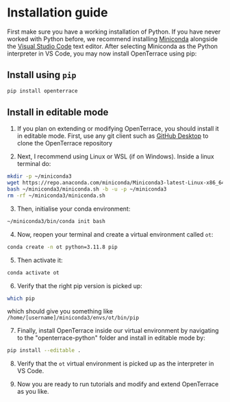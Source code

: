 # Installation guide
First make sure you have a working installation of Python. If you have never worked with Python before, we recommend installing [Miniconda](https://docs.conda.io/en/latest/miniconda.html) alongside the [Visual Studio Code](https://code.visualstudio.com/) text editor. After selecting Miniconda as the Python interpreter in VS Code, you may now install OpenTerrace using pip:

## Install using ``pip``

```bash
pip install openterrace
```

## Install in editable mode

1. If you plan on extending or modifying OpenTerrace, you should install it in editable mode. First, use any git client such as [GitHub Desktop](https://desktop.github.com/) to clone the OpenTerrace repository

2. Next, I recommend using Linux or WSL (if on Windows). Inside a linux terminal do:
```bash
mkdir -p ~/miniconda3
wget https://repo.anaconda.com/miniconda/Miniconda3-latest-Linux-x86_64.sh -O ~/miniconda3/miniconda.sh
bash ~/miniconda3/miniconda.sh -b -u -p ~/miniconda3
rm -rf ~/miniconda3/miniconda.sh
```

3. Then, initialise your conda environment:
```bash
~/miniconda3/bin/conda init bash
```

4. Now, reopen your terminal and create a virtual environment called ``ot``:
```bash
conda create -n ot python=3.11.8 pip
```

5. Then activate it:
```bash
conda activate ot
```

6. Verify that the right pip version is picked up:
```bash
which pip
```
which should give you something like ``/home/[username]/miniconda3/envs/ot/bin/pip``


7. Finally, install OpenTerrace inside our virtual environment by navigating to the "openterrace-python" folder and install in editable mode by:
```bash
pip install --editable .
```

8. Verify that the ``ot`` virtual environment is picked up as the interpreter in VS Code.

9. Now you are ready to run tutorials and modify and extend OpenTerrace as you like.